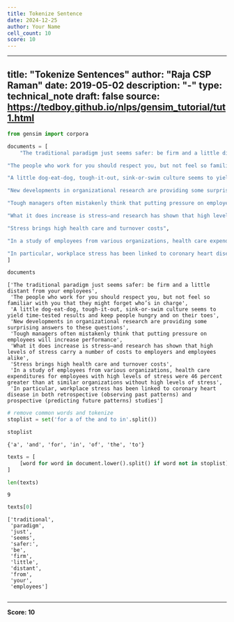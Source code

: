 ```yaml
---
title: Tokenize Sentence
date: 2024-12-25
author: Your Name
cell_count: 10
score: 10
---
```


---
title: "Tokenize Sentences"
author: "Raja CSP Raman"
date: 2019-05-02
description: "-"
type: technical_note
draft: false
source: https://tedboy.github.io/nlps/gensim_tutorial/tut1.html
---

```python
from gensim import corpora
```


```python
documents = [
    "The traditional paradigm just seems safer: be firm and a little distant from your employees", 

"The people who work for you should respect you, but not feel so familiar with you that they might forget who’s in charge", 

"A little dog-eat-dog, tough-it-out, sink-or-swim culture seems to yield time-tested results and keep people hungry and on their toes", 

"New developments in organizational research are providing some surprising answers to these questions", 

"Tough managers often mistakenly think that putting pressure on employees will increase performance", 

"What it does increase is stress—and research has shown that high levels of stress carry a number of costs to employers and employees alike", 

"Stress brings high health care and turnover costs", 

"In a study of employees from various organizations, health care expenditures for employees with high levels of stress were 46 percent greater than at similar organizations without high levels of stress", 

"In particular, workplace stress has been linked to coronary heart disease in both retrospective (observing past patterns) and prospective (predicting future patterns) studies" 
]
```


```python
documents
```




    ['The traditional paradigm just seems safer: be firm and a little distant from your employees',
     'The people who work for you should respect you, but not feel so familiar with you that they might forget who’s in charge',
     'A little dog-eat-dog, tough-it-out, sink-or-swim culture seems to yield time-tested results and keep people hungry and on their toes',
     'New developments in organizational research are providing some surprising answers to these questions',
     'Tough managers often mistakenly think that putting pressure on employees will increase performance',
     'What it does increase is stress—and research has shown that high levels of stress carry a number of costs to employers and employees alike',
     'Stress brings high health care and turnover costs',
     'In a study of employees from various organizations, health care expenditures for employees with high levels of stress were 46 percent greater than at similar organizations without high levels of stress',
     'In particular, workplace stress has been linked to coronary heart disease in both retrospective (observing past patterns) and prospective (predicting future patterns) studies']




```python
# remove common words and tokenize
stoplist = set('for a of the and to in'.split())
```


```python
stoplist
```




    {'a', 'and', 'for', 'in', 'of', 'the', 'to'}




```python
texts = [
    [word for word in document.lower().split() if word not in stoplist] for document in documents
]
```


```python
len(texts)
```




    9




```python
texts[0]
```




    ['traditional',
     'paradigm',
     'just',
     'seems',
     'safer:',
     'be',
     'firm',
     'little',
     'distant',
     'from',
     'your',
     'employees']




```python

```


---
**Score: 10**
